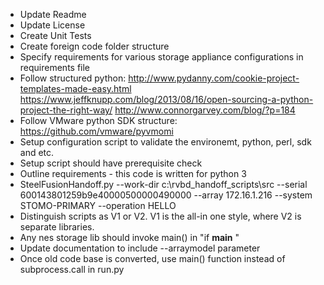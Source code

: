 - Update Readme
- Update License
- Create Unit Tests
- Create foreign code folder structure
- Specify requirements for various storage appliance configurations in requirements file
- Follow structured python: http://www.pydanny.com/cookie-project-templates-made-easy.html
https://www.jeffknupp.com/blog/2013/08/16/open-sourcing-a-python-project-the-right-way/
http://www.connorgarvey.com/blog/?p=184
- Follow VMware python SDK structure: https://github.com/vmware/pyvmomi
- Setup configuration script to validate the environemt, python, perl, sdk and etc.
- Setup script should have prerequisite check
- Outline requirements - this code is written for python 3
- SteelFusionHandoff.py --work-dir c:\rvbd_handoff_scripts\src --serial 600143801259b9e40000500000490000 --array 172.16.1.216 --system STOMO-PRIMARY --operation HELLO
- Distinguish scripts as V1 or V2. V1 is the all-in one style, where V2 is separate libraries.
- Any nes storage lib should invoke main() in "if __main__ "
- Update documentation to include --arraymodel parameter
- Once old code base is converted, use main() function instead of subprocess.call in run.py